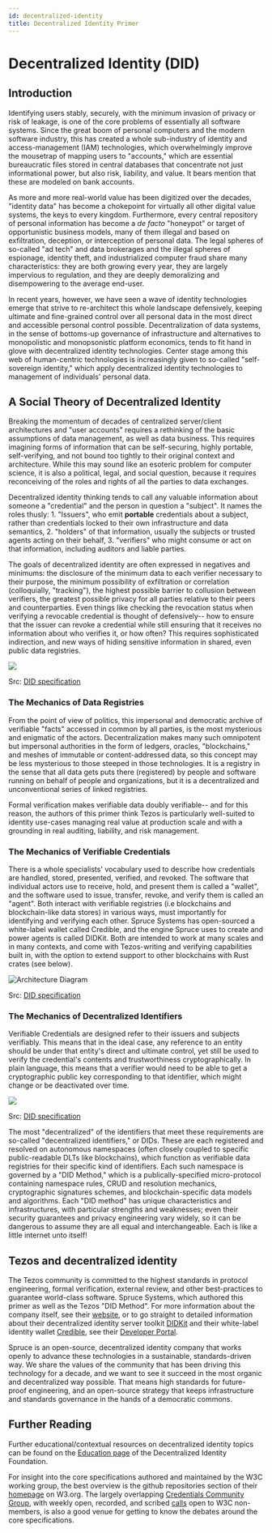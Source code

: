```yaml
---
id: decentralized-identity
title: Decentralized Identity Primer
---
```


# Decentralized Identity \(DID\)

## Introduction

Identifying users stably, securely, with the minimum invasion of privacy or risk of leakage, is one of the core problems of essentially all software systems. Since the great boom of personal computers and the modern software industry, this has created a whole sub-industry of identity and access-management \(IAM\) technologies, which overwhelmingly improve the mousetrap of mapping users to "accounts," which are essential bureaucratic files stored in central databases that concentrate not just informational power, but also risk, liability, and value. It bears mention that these are modeled on bank accounts.

As more and more real-world value has been digitized over the decades, "identity data" has become a chokepoint for virtually all other digital value systems, the keys to every kingdom. Furthermore, every central repository of personal information has become a _de facto_ "honeypot" or target of opportunistic business models, many of them illegal and based on exfiltration, deception, or interception of personal data. The legal spheres of so-called "ad tech" and data brokerages and the illegal spheres of espionage, identity theft, and industrialized computer fraud share many characteristics: they are both growing every year, they are largely impervious to regulation, and they are deeply demoralizing and disempowering to the average end-user.

In recent years, however, we have seen a wave of identity technologies emerge that strive to re-architect this whole landscape defensively, keeping ultimate and fine-grained control over all personal data in the most direct and accessible personal control possible. Decentralization of data systems, in the sense of bottoms-up governance of infrastructure and alternatives to monopolistic and monopsonistic platform economics, tends to fit hand in glove with decentralized identity technologies. Center stage among this web of human-centric technologies is increasingly given to so-called "self-sovereign identity," which apply decentralized identity technologies to management of individuals' personal data.

## A Social Theory of Decentralized Identity

Breaking the momentum of decades of centralized server/client architectures and "user accounts" requires a rethinking of the basic assumptions of data management, as well as data business. This requires imagining forms of information that can be self-securing, highly portable, self-verifying, and not bound too tightly to their original context and architecture. While this may sound like an esoteric problem for computer science, it is also a political, legal, and social question, because it requires reconceiving of the roles and rights of all the parties to data exchanges.

Decentralized identity thinking tends to call any valuable information about someone a "credential" and the person in question a "subject". It names the roles thusly: 1. "Issuers", who emit **portable** credentials about a subject, rather than credentials locked to their own infrastructure and data semantics, 2. "holders" of that information, usually the subjects or trusted agents acting on their behalf, 3. "verifiers" who might consume or act on that information, including auditors and liable parties.

The goals of decentralized identity are often expressed in negatives and minimums: the disclosure of the minimum data to each verifier necessary to their purpose, the minimum possibility of exfiltration or correlation \(colloquially, "tracking"\), the highest possible barrier to collusion between verifiers, the greatest possible privacy for all parties relative to their peers and counterparties. Even things like checking the revocation status when verifying a revocable credential is thought of defensively-- how to ensure that the issuer can revoke a credential while still ensuring that it receives no information about who verifies it, or how often? This requires sophisticated indirection, and new ways of hiding sensitive information in shared, even public data registries.

![](../../.gitbook/assets/image.png)

Src: [DID specification](https://w3c.github.io/vc-data-model/#ecosystem-overview)

### The Mechanics of Data Registries

From the point of view of politics, this impersonal and democratic archive of verifiable "facts" accessed in common by all parties, is the most mysterious and enigmatic of the actors. Decentralization makes many such omnipotent but impersonal authorities in the form of ledgers, oracles, "blockchains," and meshes of immutable or content-addressed data, so this concept may be less mysterious to those steeped in those technologies. It is a registry in the sense that all data gets puts there \(registered\) by people and software running on behalf of people and organizations, but it is a decentralized and unconventional series of linked registries.

Formal verification makes verifiable data doubly verifiable-- and for this reason, the authors of this primer think Tezos is particularly well-suited to identity use-cases managing real value at production scale and with a grounding in real auditing, liability, and risk management.

### The Mechanics of Verifiable Credentials

There is a whole specialists' vocabulary used to describe how credentials are handled, stored, presented, verified, and revoked. The software that individual actors use to receive, hold, and present them is called a "wallet", and the software used to issue, transfer, revoke, and verify them is called an "agent". Both interact with verifiable registries \(i.e blockchains and blockchain-like data stores\) in various ways, must importantly for identifying and verifying each other. Spruce Systems has open-sourced a white-label wallet called Credible, and the engine Spruce uses to create and power agents is called DIDKit. Both are intended to work at many scales and in many contexts, and come with Tezos-writing and verifying capabilities built in, with the option to extend support to other blockchains with Rust crates \(see below\).

![Architecture Diagram](../../.gitbook/assets/image%20%281%29.png)

Src: [DID specification](https://www.w3.org/TR/vc-data-model/#lifecycle-details)

### The Mechanics of Decentralized Identifiers

Verifiable Credentials are designed refer to their issuers and subjects verifiably. This means that in the ideal case, any reference to an entity should be under that entity's direct and ultimate control, yet still be used to verify the credential's contents and trustworthiness cryptographically. In plain language, this means that a verifier would need to be able to get a cryptographic public key corresponding to that identifier, which might change or be deactivated over time.

![](../../.gitbook/assets/image%20%282%29.png)

Src: [DID specification](https://www.w3.org/TR/did-core/#architecture-overview)

The most "decentralized" of the identifiers that meet these requirements are so-called "decentralized identifiers," or DIDs. These are each registered and resolved on autonomous namespaces \(often closely coupled to specific public-readable DLTs like blockchains\), which function as verifiable data registries for their specific kind of identifiers. Each such namespace is governed by a "DID Method," which is a publically-specified micro-protocol containing namespace rules, CRUD and resolution mechanics, cryptographic signatures schemes, and blockchain-specific data models and algorithms. Each "DID method" has unique characteristics and infrastructures, with particular strengths and weaknesses; even their security guarantees and privacy engineering vary widely, so it can be dangerous to assume they are all equal and interchangeable. Each is like a little internet unto itself!

## Tezos and decentralized identity

The Tezos community is committed to the highest standards in protocol engineering, formal verification, external review, and other best-practices to guarantee world-class software. Spruce Systems, which authored this primer as well as the Tezos "DID Method". For more information about the company itself, see their [website](https://spruceid.com/), or to go straight to detailed information about their decentralized identity server toolkit [DIDKit](https://spruceid.dev/docs/didkit) and their white-label identity wallet [Credible](https://spruceid.dev/docs/credible), see their [Developer Portal](https://spruceid.dev/).

Spruce is an open-source, decentralized identity company that works openly to advance these technologies in a sustainable, standards-driven way. We share the values of the community that has been driving this technology for a decade, and we want to see it succeed in the most organic and decentralized way possible. That means high standards for future-proof engineering, and an open-source strategy that keeps infrastructure and standards governance in the hands of a democratic commons.

## Further Reading

Further educational/contextual resources on decentralized identity topics can be found on the [Education page](https://identity.foundation/education/) of the Decentralized Identity Foundation.

For insight into the core specifications authored and maintained by the W3C working group, the best overview is the github repositories section of their [homepage](https://www.w3.org/2019/did-wg/) on W3.org. The largely overlapping [Credentials Community Group](https://w3c-ccg.github.io/), with weekly open, recorded, and scribed [calls](https://w3c-ccg.github.io/meetings/) open to W3C non-members, is also a good venue for getting to know the debates around the core specifications.

